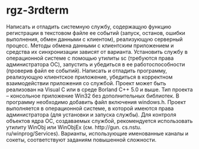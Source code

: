 # rgz-3rdterm
Написать и отладить системную службу, содержащую функцию 
регистрации в текстовом файле ее событий (запуск, останов, ошибки 
выполнения, обмен данными с клиентом), реализующую серверный 
процесс. Методы обмена данными с клиентским приложением и средства их синхронизации зависят от варианта. 
Установить службу в операционной системе с помощью утилиты 
sc (требуются права администратора ОС), запустить и убедиться в ее 
работоспособности (проверив файл ее событий). 
Написать и отладить программу, реализующую клиентское 
приложение, убедиться в корректном взаимодействии приложения со
службой.
Проект может быть реализован на Visual C или в среде Borland
C++ 5.0 и выше. Тип проекта – консольное приложение Win32 без дополнительных библиотек. В программу необходимо добавить файл 
включения windows.h. 
Проект выполняется в операционной системе, в которой имеются
права администратора (для установки и запуска службы). 
Для контроля объектов ядра ОС, создаваемых службой, рекомендуется использовать утилиту WinObj или WinObjEx (см. http://gun. 
cs.nstu. ru/winprog/Services). 
Варианты, использующие именованные каналы и сокеты, соответствуют заданиям повышенной сложности. 
